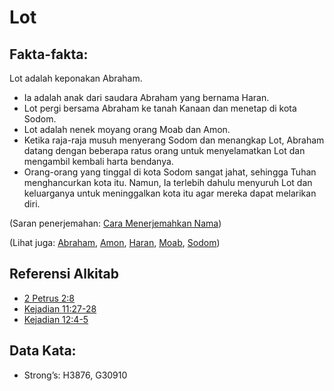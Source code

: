 # Lot

## Fakta-fakta:

Lot adalah keponakan Abraham.

* Ia adalah anak dari saudara Abraham yang bernama Haran.
* Lot pergi bersama Abraham ke tanah Kanaan dan menetap di kota Sodom.
* Lot adalah nenek moyang orang Moab dan Amon.
* Ketika raja-raja musuh menyerang Sodom dan menangkap Lot, Abraham datang dengan beberapa ratus orang untuk menyelamatkan Lot dan mengambil kembali harta bendanya.
* Orang-orang yang tinggal di kota Sodom sangat jahat, sehingga Tuhan menghancurkan kota itu. Namun, Ia terlebih dahulu menyuruh Lot dan keluarganya untuk meninggalkan kota itu agar mereka dapat melarikan diri.

(Saran penerjemahan: [Cara Menerjemahkan Nama](rc://en/ta/man/translate/translate-names))

(Lihat juga: [Abraham](../names/abraham.md), [Amon](../names/ammon.md), [Haran](../names/haran.md), [Moab](../names/moab.md), [Sodom](../names/sodom.md))

## Referensi Alkitab

* [2 Petrus 2:8](rc://en/tn/help/2pe/02/08)
* [Kejadian 11:27-28](rc://en/tn/help/gen/11/27)
* [Kejadian 12:4-5](rc://en/tn/help/gen/12/04)

## Data Kata:

* Strong’s: H3876, G30910
